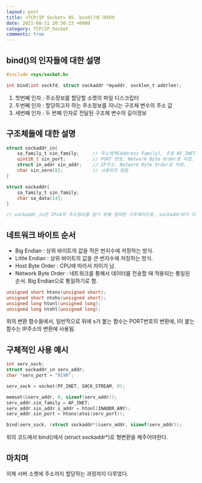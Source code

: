 ```yaml
---
layout: post
title: <TCP/IP Socket> 05. bind()에 대하여
date: 2021-08-31 20:50:23 +0900
category: TCP/IP_Socket
comments: true
---
```


## bind()의 인자들에 대한 설명

```c
#include <sys/socket.h>

int bind(int sockfd, struct sockaddr *myaddr, socklen_t addrlen);
```

1. 첫번째 인자 : 주소정보를 할당할 소켓의 파일 디스크립터
2. 두번째 인자 : 할당하고자 하는 주소정보를 지니는 구조체 변수의 주소 값
3. 세번째 인자 : 두 번째 인자로 전달된 구조체 변수의 길이정보

## 구조체들에 대한 설명

```c
struct sockaddr_in{
    sa_family_t sin_family;     // 주소체계(Address Family), 주로 AF_INET을 사용
    uint16_t sin_port;          // PORT 번호. Network Byte Order로 저장.
    struct in_addr sin_addr;    // IP주소. Network Byte Order로 저장.
    char sin_zero[8];           // 사용되지 않음
}

struct sockaddr{
    sa_family_t sin_family;
    char sa_data[14];
}

// sockaddr_in은 IPv4의 주소정보를 담기 위해 정의된 구조체이므로, sockaddr보다 더 편히 구성할 수 있다.
```

## 네트워크 바이트 순서

- Big Endian : 상위 바이트의 값을 작은 번지수에 저장하는 방식. 
- Little Endian : 상위 바이트의 값을 큰 번지수에 저장하는 방식.
- Host Byte Order : CPU에 따라서 차이가 남.
- Network Byte Order : 네트워크를 통해서 데이터를 전송할 때 적용되는 통일된 순서. Big Endian으로 통일하기로 함.

```c
unsigned short htons(unsigned short);
unsigned short ntohs(unsigned short);
unsigned long htonl(unsigned long);
unsigned long ntohl(unsigned long);
```

위의 변환 함수들에서, 일반적으로 뒤에 s가 붙는 함수는 PORT번호의 변환에, l이 붙는 함수는 IP주소의 변환에 사용됨.

## 구체적인 사용 예시

```c
int serv_sock;
struct sockaddr_in serv_addr;
char *serv_port = "9190";

serv_sock = socket(PF_INET, SOCK_STREAM, 0);

memset(&serv_addr, 0, sizeof(serv_addr));
serv_addr.sin_family = AF_INET;
serv_addr.sin_addr.s_addr = htonl(INADDR_ANY);
serv_addr.sin_port = htons(atoi(serv_port));

bind(serv_sock, (struct sockaddr*)&serv_addr, sizeof(serv_addr));
```

위의 코드에서 bind()에서 (struct sockaddr*)로 형변환을 해주어야한다.

## 마치며

이제 서버 소켓에 주소까지 할당하는 과정까지 다루었다.